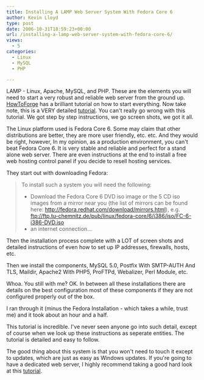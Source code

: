 ```yaml
---
title: Installing A LAMP Web Server System With Fedora Core 6
author: Kevin Lloyd
type: post
date: 2006-10-31T18:59:23+00:00
url: /installing-a-lamp-web-server-system-with-fedora-core-6/
views:
  - 5
categories:
  - Linux
  - MySQL
  - PHP

---
```

LAMP - Linux, Apache, MySQL, and PHP. These are the elements you will need to start a very robust and reliable web server from the ground up. [HowToForge][1] has a brilliant tutorial on how to start everything. Now take note, this is a VERY detailed [tutorial][1]. You can't really go wrong with this tutorial. We got step by step instructions, we go screen shots, we got it all.

The Linux platform used is Fedora Core 6. Some may claim that other distributions are better, they are more user friendly, etc. etc. And they would be right, however, In my opinion, as a production environment, you can't beat Fedora Core 6. It is very stable and reliable and perfect for a stand alone web server. There are even instructions at the end to install a free web hosting control panel if you decide to resell hosting services.

They start out with downloading Fedora:

> To install such a system you will need the following:
>
>   * Download the Fedora Core 6 DVD iso image or the 5 CD iso images from a mirror near you (the list of mirrors can be found here: <a target="_blank" href="http://fedora.redhat.com/download/mirrors.html">http://fedora.redhat.com/download/mirrors.html</a>), e.g. <a target="_blank" href="ftp://ftp.tu-chemnitz.de/pub/linux/fedora-core/6/i386/iso/FC-6-i386-DVD.iso">ftp://ftp.tu-chemnitz.de/pub/linux/fedora-core/6/i386/iso/FC-6-i386-DVD.iso</a>
>   * an internet connection&#8230;

Then the installation process complete with a LOT of screen shots and detailed instructions of even how to set up IP addresses, firewalls, hosts, etc.

Then we install the components, MySQL 5.0, Postfix With SMTP-AUTH And TLS, Maildir, Apache2 With PHP5, ProFTPd, Webalizer, Perl Module, etc.

Whoa. You still with me? OK. In between all these installations there are details on the best configuration most of these components if they are not configured properly out of the box.

I ran through it (minus the Fedora Installation - which takes a while, trust me) and it took about an hour and a half.

This tutorial is incredible. I've never seen anyone go into such detail, except of course when we look up these instructions as seperate entities. The tutorial is detailed and easy to follow.

The good thing about this system is that you won't need to touch it except to updates, which are just as easy as Windows updates. If you're going to have a dedicated web server, I highly recommend taking a good hard look at this [tutorial][1].

 [1]: http://www.howtoforge.com/installing_a_lamp_system_with_fedora_core_6